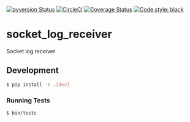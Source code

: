 [![pyversion Status](https://img.shields.io/pypi/pyversions/socket-log-receiver.svg)](https://img.shields.io/pypi/pyversions/socket-log-receiver.svg)
[![CircleCI](https://circleci.com/gh/okomestudio/socket-log-receiver.svg?style=shield)](https://circleci.com/gh/okomestudio/socket-log-receiver)
[![Coverage Status](https://coveralls.io/repos/github/okomestudio/socket-log-receiver/badge.svg?branch=development)](https://coveralls.io/github/okomestudio/socket-log-receiver?branch=development&kill_cache=1)
[![Code style: black](https://img.shields.io/badge/code%20style-black-000000.svg)](https://github.com/psf/black)


# socket_log_receiver
Socket log receiver

## Development

```bash
$ pip install -e .[dev]
```

### Running Tests

``` bash
$ bin/tests
```
